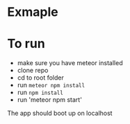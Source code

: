 # Exmaple


# To run

* make sure you have meteor installed
* clone repo
* cd to root folder
* run `meteor npm install`
* run `npm install`
* run 'meteor npm start'


The app should boot up on localhost
